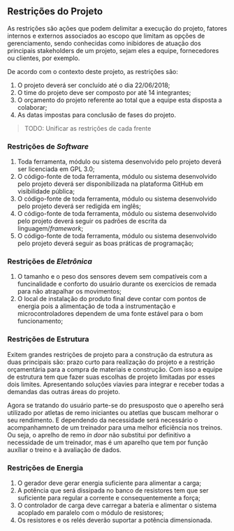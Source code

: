 ## Restrições do Projeto

As restrições são ações que podem delimitar a execução do projeto, fatores internos e externos associados ao escopo que limitam as opções de gerenciamento, sendo conhecidas como inibidores de atuação dos principais stakeholders de um projeto, sejam eles a equipe, fornecedores ou clientes, por exemplo.

De acordo com o contexto deste projeto, as restrições são:

1. O projeto deverá ser concluído até o dia 22/06/2018;
1. O time do projeto deve ser composto por até 14 integrantes;
3. O orçamento do projeto referente ao total que a equipe esta disposta a colaborar;
4. As datas impostas para conclusão de fases do projeto.

> TODO: Unificar as restrições de cada frente

### Restrições de _Software_

1. Toda ferramenta, módulo ou sistema desenvolvido pelo projeto deverá ser licenciada em GPL 3.0;
1. O código-fonte de toda ferramenta, módulo ou sistema desenvolvido pelo projeto deverá ser disponibilizada na plataforma GitHub em visibilidade pública;
1. O código-fonte de toda ferramenta, módulo ou sistema desenvolvido pelo projeto deverá ser redigida em inglês;
1. O código-fonte de toda ferramenta, módulo ou sistema desenvolvido pelo projeto deverá seguir os padrões de escrita da linguagem/_framework_;
1. O código-fonte de toda ferramenta, módulo ou sistema desenvolvido pelo projeto deverá seguir as boas práticas de programação;

### Restrições de _Eletrônica_

1. O tamanho e o peso dos sensores devem sem compatíveis com a funcinalidade e conforto do usuário durante os exercícios de remada para não atrapalhar os movimentos;
1. O local de instalação do produto final deve contar com pontos de energia pois a alimentação de toda a instrumentação e microcontroladores dependem de uma fonte estável para o bom funcionamento;

### Restrições de Estrutura

Exitem grandes restrições de projeto para a construção da estrutura as duas principais são: prazo curto para realização do projeto e a restrição orçamentária para a compra de materiais e construção. Com isso a equipe de estrutura tem que fazer  suas escolhas de projeto  limitadas por esses dois limites. Apresentando soluções viavies para integrar e receber todas a demandas das outras áreas do projeto.

Agora se tratando do usuário parte-se do presusposto que o aperelho será utilizado por atletas de remo iniciantes ou atetlas que buscam melhorar o seu rendimento. E dependendo da necessidade será necessário o acompanhamneto de um treinador para uma melhor eficiência nos treinos. Ou seja, o aprelho de remo _in_ _door_ não substitui por definitivo a necessidade de um treinador, mas é um aparelho que tem por função auxíliar o treino e à avaliação de dados.

### Restrições de Energia

1. O gerador deve gerar energia suficiente para alimentar a carga;
2. A potência que será dissipada no banco de resistores tem que ser suficiente para regular a corrente e consequentemente a força;
3. O controlador de carga deve carregar a bateria e alimentar o sistema acoplado em paralelo com o módulo de resistores;
4. Os resistores e os relés deverão suportar a potência dimensionada.
